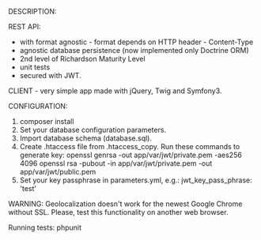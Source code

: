 DESCRIPTION:


REST API:
* with format agnostic - format depends on HTTP header - Content-Type
* agnostic database persistence (now implemented only Doctrine ORM)
* 2nd level of Richardson Maturity Level
* unit tests
* secured with JWT.

CLIENT - very simple app made with jQuery, Twig and Symfony3.  

CONFIGURATION:

1. composer install
2. Set your database configuration parameters.
3. Import database schema (database.sql).
4. Create .htaccess file from .htaccess_copy.
Run these commands to generate key:
openssl genrsa -out app/var/jwt/private.pem -aes256 4096
openssl rsa -pubout -in app/var/jwt/private.pem -out app/var/jwt/public.pem
5. Set your key passphrase in parameters.yml, e.g.:
    jwt_key_pass_phrase: 'test'


WARNING:
Geolocalization doesn't work for the newest Google Chrome without SSL. Please, test this functionality on another web browser.

Running tests: phpunit

